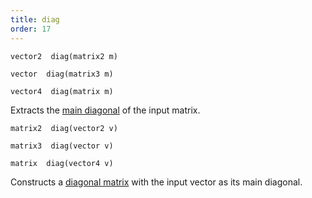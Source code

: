 ```yaml
---
title: diag
order: 17
---
```

`vector2  diag(matrix2 m)`

`vector  diag(matrix3 m)`

`vector4  diag(matrix m)`

Extracts the [main diagonal](http://en.wikipedia.org/wiki/Main_diagonal) of the input matrix.

`matrix2  diag(vector2 v)`

`matrix3  diag(vector v)`

`matrix  diag(vector4 v)`

Constructs a [diagonal matrix](http://en.wikipedia.org/wiki/Diagonal_matrix) with the input vector as its main diagonal.
